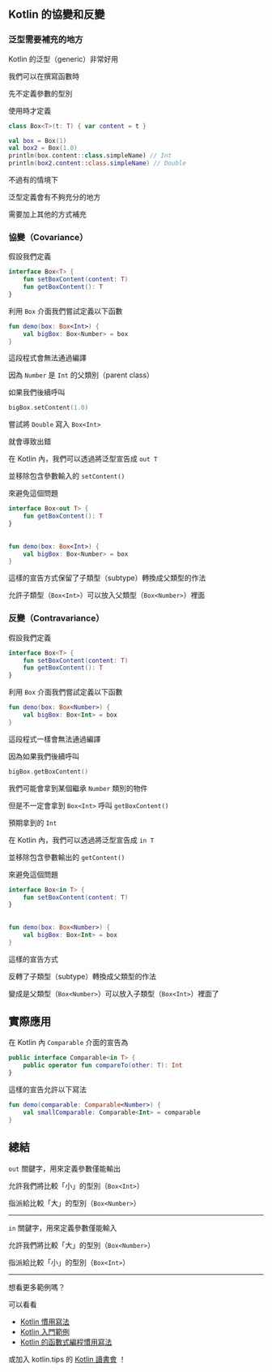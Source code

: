 ## Kotlin 的協變和反變

### 泛型需要補充的地方

Kotlin 的泛型（generic）非常好用

我們可以在撰寫函數時

先不定義參數的型別

使用時才定義

```kotlin
class Box<T>(t: T) { var content = t }

val box = Box(1)  
val box2 = Box(1.0)  
println(box.content::class.simpleName) // Int
println(box2.content::class.simpleName) // Double
```

不過有的情境下

泛型定義會有不夠充分的地方

需要加上其他的方式補充

### 協變（Covariance）

假設我們定義

```kotlin
interface Box<T> {  
    fun setBoxContent(content: T)  
    fun getBoxContent(): T  
}
```

利用 `Box` 介面我們嘗試定義以下函數

```kotlin
fun demo(box: Box<Int>) {  
    val bigBox: Box<Number> = box  
}
```

這段程式會無法通過編譯

因為 `Number` 是 `Int` 的父類別（parent class）

如果我們後續呼叫

```kotlin
bigBox.setContent(1.0)
```

嘗試將 `Double` 寫入 `Box<Int>`

就會導致出錯

在 Kotlin 內，我們可以透過將泛型宣告成 `out T`

並移除包含參數輸入的 `setContent()`

來避免這個問題

```kotlin
interface Box<out T> {  
    fun getBoxContent(): T  
}  
  
  
fun demo(box: Box<Int>) {  
    val bigBox: Box<Number> = box
}
```

這樣的宣告方式保留了子類型（subtype）轉換成父類型的作法

允許子類型（`Box<Int>`）可以放入父類型（`Box<Number>`）裡面

### 反變（Contravariance）

假設我們定義

```kotlin
interface Box<T> {  
    fun setBoxContent(content: T)  
    fun getBoxContent(): T  
}
```

利用 `Box` 介面我們嘗試定義以下函數

```kotlin
fun demo(box: Box<Number>) {  
    val bigBox: Box<Int> = box  
}
```

這段程式一樣會無法通過編譯

因為如果我們後續呼叫

```kotlin
bigBox.getBoxContent()
```

我們可能會拿到某個繼承 `Number` 類別的物件

但是不一定會拿到 `Box<Int>` 呼叫 `getBoxContent()` 

預期拿到的 `Int`

在 Kotlin 內，我們可以透過將泛型宣告成 `in T`

並移除包含參數輸出的 `getContent()`

來避免這個問題

```kotlin
interface Box<in T> {
    fun setBoxContent(content: T)  
}  
  
  
fun demo(box: Box<Number>) {
    val bigBox: Box<Int> = box  
}
```

這樣的宣告方式

反轉了子類型（subtype）轉換成父類型的作法

變成是父類型（`Box<Number>`）可以放入子類型（`Box<Int>`）裡面了

## 實際應用

在 Kotlin 內 `Comparable` 介面的宣告為

```kotlin
public interface Comparable<in T> {
    public operator fun compareTo(other: T): Int
}
```

這樣的宣告允許以下寫法

```kotlin
fun demo(comparable: Comparable<Number>) {  
    val smallComparable: Comparable<Int> = comparable  
}
```


## 總結

`out` 關鍵字，用來定義參數僅能輸出

允許我們將比較「小」的型別（`Box<Int>`）

指派給比較「大」的型別（`Box<Number>`）

-----

`in` 關鍵字，用來定義參數僅能輸入

允許我們將比較「大」的型別（`Box<Number>`）

指派給比較「小」的型別（`Box<Int>`）

-----
想看更多範例嗎？

可以看看

- [Kotlin 慣用寫法](idioms.md)
- [Kotlin 入門範例](kotlin-syntax.md)
- [Kotlin 的函數式編程慣用寫法](kotlin-functional-programming-example.md)

或加入 kotlin.tips 的 [Kotlin 讀書會](https://tw.kotlin.tips/study-jams) ！
